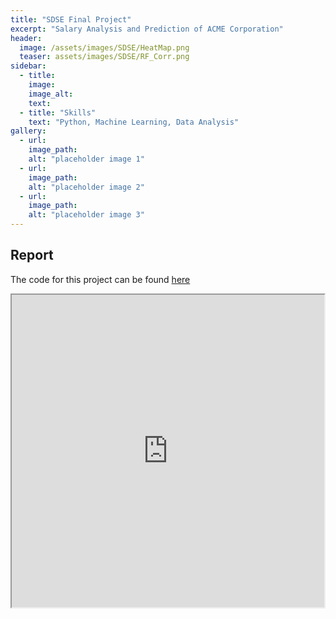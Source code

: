 ```yaml
---
title: "SDSE Final Project"
excerpt: "Salary Analysis and Prediction of ACME Corporation"
header:
  image: /assets/images/SDSE/HeatMap.png
  teaser: assets/images/SDSE/RF_Corr.png
sidebar:
  - title:
    image: 
    image_alt: 
    text: 
  - title: "Skills"
    text: "Python, Machine Learning, Data Analysis"
gallery:
  - url:
    image_path: 
    alt: "placeholder image 1"
  - url: 
    image_path: 
    alt: "placeholder image 2"
  - url: 
    image_path: 
    alt: "placeholder image 3"
---
```

## Report
The code for this project can be found [here](https://github.com/ishaangupta04/SDSE-Final-Project/tree/main)
<iframe src = "https://drive.google.com/viewerng/viewer?embedded=true&url=https://ishaangupta04.github.io/assets/documents/E178 Final Report [Group 11].pdf" type="application/pdf" width="500" height="500">
</iframe>
